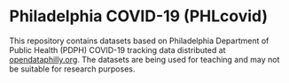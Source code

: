 # Philadelphia COVID-19 (PHLcovid)

This repository contains datasets based on Philadelphia Department of Public Health (PDPH) COVID-19 tracking data distributed at [opendataphilly.org](https://www.opendataphilly.org/dataset/covid-cases). The datasets are being used for teaching and may not be suitable for research purposes.
